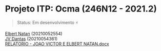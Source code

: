# Projeto ITP: Ocma (246N12 - 2021.2)

> Status: Em desenvolvimento ⚡

<a href="https://github.com/ElbertNatan">Elbert Natan</a> (20210052554)<br/>
<a href="https://github.com/vicdant1">JV Dantas</a> (20210054361)<br/>
[RELATORIO - JOAO VICTOR E ELBERT NATAN.docx](https://github.com/amccampos/ocma/files/8029014/RELATORIO.-.JOAO.VICTOR.E.ELBERT.NATAN.docx)
